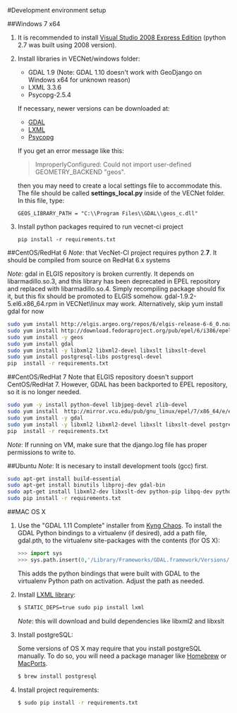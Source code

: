 #Development environment setup

##Windows 7 x64
1. It is recommended to install [Visual Studio 2008 Express Edition](http://www.microsoft.com/en-us/download/details.aspx?id=7873) (python 2.7 was built using
2008 version).

2. Install libraries in VECNet/windows folder:
   * GDAL 1.9 (Note: GDAL 1.10 doesn't work with GeoDjango on Windows x64 for unknown reason)
   * LXML 3.3.6
   * Psycopg-2.5.4

   If necessary, newer versions can be downloaded at:
   * [GDAL](http://www.gisinternals.com/release.php)
   * [LXML](http://www.lfd.uci.edu/~gohlke/pythonlibs/#lxml)
   * [Psycopg](http://www.stickpeople.com/projects/python/win-psycopg/)

	If you get an error message like this:
	> ImproperlyConfigured: Could not import user-defined GEOMETRY_BACKEND "geos".

	then you may need to create a local settings file to accommodate this. The file should be called **settings_local.py**
	inside of the VECNet folder. In this file, type: 
	```
	GEOS_LIBRARY_PATH = "C:\\Program Files\\GDAL\\geos_c.dll"
	```

3. Install python packages required to run vecnet-ci project
   ```
   pip install -r requirements.txt
   ```

##CentOS/RedHat 6
*Note*: that VecNet-CI project requires python 2.**7**. It should be compiled from source on RedHat 6.x systems

*Note*: gdal in ELGIS repository is broken currently. It depends on libarmadillo.so.3, and this library has been
deprecated in EPEL repository and replaced with libarmadillo.so.4. Simply recompiling package should fix it, but this
fix should be promoted to ELGIS somehow.
gdal-1.9.2-5.el6.x86_64.rpm in VECNet\linux may work. Alternatively, skip yum install gdal for now

```bash
sudo yum install http://elgis.argeo.org/repos/6/elgis-release-6-6_0.noarch.rpm
sudo yum install http://download.fedoraproject.org/pub/epel/6/i386/epel-release-6-8.noarch.rpm
sudo yum install -y geos
sudo yum install gdal
sudo yum install -y libxml2 libxml2-devel libxslt libxslt-devel
sudo yum install postgresql-libs postgresql-devel
pip  install -r requirements.txt
```

##CentOS/RedHat 7
Note that ELGIS repository doesn't support CentOS/RedHat 7. However, GDAL has been backported to EPEL repository, so it
is no longer needed.

```bash
sudo yum -y install python-devel libjpeg-devel zlib-devel
sudo yum install  http://mirror.vcu.edu/pub/gnu_linux/epel/7/x86_64/e/epel-release-7-5.noarch.rpm
sudo yum install -y gdal
sudo yum install -y libxml2 libxml2-devel libxslt libxslt-devel postgresql-libs postgresql-devel
pip  install -r requirements.txt
```

*Note*: If running on VM, make sure that the django.log file has proper permissions to write to.

##Ubuntu
*Note*: It is necesary to install development tools (gcc) first.
```bash
sudo apt-get install build-essential
sudo apt-get install binutils libproj-dev gdal-bin
sudo apt-get install libxml2-dev libxslt-dev python-pip libpq-dev python-dev
sudo pip install -r requirements.txt
   ```

##MAC OS X
1. Use the "GDAL 1.11 Complete" installer from [Kyng Chaos](http://www.kyngchaos.com/software/frameworks).
    To install the GDAL Python bindings to a virtualenv (if desired), add a path file, gdal.pth, to the virtualenv site-packages
    with the contents (for OS X):

	```python
    >>> import sys
    >>> sys.path.insert(0,'/Library/Frameworks/GDAL.framework/Versions/1.9/Python/2.7/site-packages')
	```

    This adds the python bindings that were built with GDAL to the virtualenv Python path on
    activation.  Adjust the path as needed.

2. Install [LXML library](http://lxml.de/build.html#building-lxml-on-macos-x):

	```bash
    $ STATIC_DEPS=true sudo pip install lxml
	```

    *Note*: this will download and build dependencies like libxml2 and libxslt

3. Install postgreSQL:

    Some versions of OS X may require that you install postgreSQL manually.
    To do so, you will need a package manager like [Homebrew](http://brew.sh)
    or [MacPorts](https://www.macports.org).

	```bash
    $ brew install postgresql
	```

4. Install project requirements:

	```bash
    $ sudo pip install -r requirements.txt
	```
